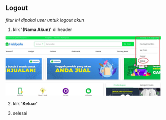 ## Logout

_fitur ini dipakai user untuk logout akun_

1. klik **'(Nama Akun)'** di header

![Docusaurus logo](./images/logout-fix.jpeg)

2. klik **'Keluar'**

3. selesai
